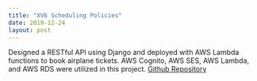 ```yaml
---
title: "XV6 Scheduling Policies"
date: 2019-12-24
layout: post
---
```

Designed a RESTful API using Django and deployed with AWS Lambda functions to book airplane tickets. AWS Cognito, AWS SES, AWS Lambda, and AWS RDS were utilized in this project. [Github Repository](https://github.com/HamidrezaSK/easyflight)